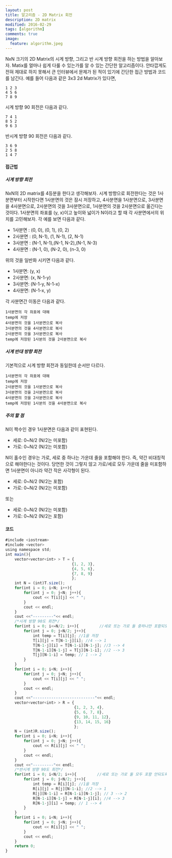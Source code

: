 ```yaml
---
layout: post
title: 알고리즘 - 2D Matrix 회전 
description: 2D matrix 
modified: 2016-02-29
tags: [algorithm]
comments: true
image:
  feature: algorithm.jpeg
---
```

NxN 크기의 2D Matrix의 시계 방향, 그리고 반 시계 방향 회전을 하는 방법을 알아보자. Matix를 얼마나 쉽게 다룰 수 있는가를 알 수 있는 간단한 알고리즘이다. 
안타깝게도 전혀 제대로 하지 못해서 큰 인터뷰에서 문제가 된 적이 있기에 간단한 접근 방법과 코드를 남긴다. 
예를 들어 다음과 같은 3x3 2d Matrix가 있다면,

```
1 2 3
4 5 6
7 8 9
```

시계 방향 90 회전은 다음과 같다. 

```
7 4 1
8 5 2
9 6 3
```

반시계 방향 90 회전은 다음과 같다. 

```
3 6 9
2 5 8
1 4 7
```

#### 접근법

##### 시계 방향 회전

NxN의 2D matrix를 4등분을 한다고 생각해보자. 시계 방향으로 회전한다는 것은 1사분면부터 시작한다면 1사분면의 것은 잠시 저장하고, 4사분면을 1사분면으로, 3사분면을 4사분면으로, 2사분면의 것을 3사분면으로, 1사분면의 것을 2사분면으로 옮긴다는 것이다. 
1사분면의 좌표를 (y, x)이고 높이와 넓이가 N이라고 할 때 각 사분면에서의 위치를 고민해보자. 각 예를 보면 다음과 같다. 

- 1사분면 : (0, 0),    (0, 1),    (0, 2)
- 2사분면 : (0, N-1),  (1, N-1),  (2, N-1)
- 3사분면 : (N-1, N-1),(N-1, N-2),(N-1, N-3)
- 4사분면 : (N-1, 0),  (N-2, 0),  (n-3, 0)

위의 것을 일반화 시키면 다음과 같다. 

- 1사분면: (y, x)
- 2사분면: (x, N-1-y)
- 3사분면: (N-1-y, N-1-x)
- 4사분면: (N-1-x, y)

각 사분면간 이동은 다음과 같다.

```
1사분면의 각 좌표에 대해 
temp에 저장
4사분면의 것을 1사분면으로 복사
3사분면의 것을 4사분면으로 복사
2사분면의 것을 3사분면으로 복사
temp에 저장된 1사분의 것을 2사분면으로 복사
```

##### 시계 반대 방향 회전 

기본적으로 시계 방향 회전과 동일한데 순서만 다르다. 

```
1사분면의 각 좌표에 대해 
temp에 저장
2사분면의 것을 1사분면으로 복사
3사분면의 것을 2사분면으로 복사
4사분면의 것을 2사분면으로 복사
temp에 저장된 1사분의 것을 4사분면으로 복사
```

##### 주의 할 점 

N이 짝수인 경우 1사분면은 다음과 같이 표현된다. 

- 세로: 0~N/2 (N/2는 미포함)
- 가로: 0~N/2 (N/2는 미포함)

N이 홀수인 경우는 가로, 세로 중 하나는 가운데 줄을 포함해야 한다. 즉, 약간 비대칭적으로 해야한다는 것이다. 당연한 것이 그렇지 않고 가로/세로 모두 가운데 줄을 미포함하면 1사분면이 아니라 약간 작은 사각형이 된다. 

- 세로: 0~N/2 (N/2는 포함)
- 가로: 0~N/2 (N/2는 미포함)

또는 

- 세로: 0~N/2 (N/2는 미포함)
- 가로: 0~N/2 (N/2는 포함)

#### 코드 

```javascript
#include <iostream>
#include <vector>
using namespace std;
int main(){
    vector<vector<int> > T = {
                             {1, 2, 3}, 
                             {4, 5, 6}, 
                             {7, 8, 9}
                             };
    int N = (int)T.size();
    for(int i = 0; i<N; i++){
        for(int j = 0; j<N; j++){
            cout << T[i][j] << " ";
        }
        cout << endl;
    }
    cout <<"---------"<< endl;
    /*시계 방향 90도 회전*/
    for(int i = 0; i<=N/2; i++){         //세로 또는 가로 둘 중하나만 포함되도록 =표시를 하나에만 붙인다.
        for(int j = 0; j<N/2; j++){
            int temp = T[i][j]; //1을 저장
            T[i][j] = T[N-1-j][i]; //4 --> 1
            T[N-1-j][i] = T[N-1-i][N-1-j]; //3 --> 4
            T[N-1-i][N-1-j] = T[j][N-1-i]; //2 --> 3
            T[j][N-1-i] = temp; // 1 --> 2
        }
    }
    for(int i = 0; i<N; i++){
        for(int j = 0; j<N; j++){
            cout << T[i][j] << " ";
        }
        cout << endl;
    }
    cout <<"---------------------------"<< endl;
    vector<vector<int> > R = {
                              {1, 2, 3, 4}, 
                              {5, 6, 7, 8}, 
                              {9, 10, 11, 12}, 
                              {13, 14, 15, 16}
                              };
    N = (int)R.size();
    for(int i = 0; i<N; i++){
        for(int j = 0; j<N; j++){
            cout << R[i][j] << " ";
        }
        cout << endl;
    }
    cout <<"---------"<< endl;
    /*반시계 방향 90도 회전*/
    for(int i = 0; i<N/2; i++){         //세로 또는 가로 둘 모두 포함 안되도록 한다.
        for(int j = 0; j<N/2; j++){
            int temp = R[i][j]; //1을 저장
            R[i][j] = R[j][N-1-i]; //2 --> 1
            R[j][N-1-i] = R[N-1-i][N-1-j]; // 3 --> 2
            R[N-1-i][N-1-j] = R[N-1-j][i]; //4 --> 3
            R[N-1-j][i] = temp; // 1 --> 4
        }
    }
    for(int i = 0; i<N; i++){
        for(int j = 0; j<N; j++){
            cout << R[i][j] << " ";
        }
        cout << endl;
    }
    return 0;
}
```
